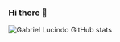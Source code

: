 ### Hi there 👋

![Gabriel Lucindo GitHub stats](https://github-readme-stats.vercel.app/api?username=Lucindo27&show_icons=true&theme=radical)
